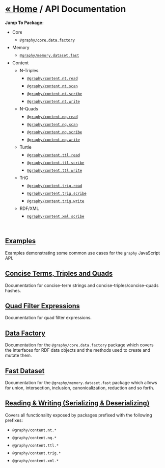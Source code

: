 
# [« Home](https://graphy.link/) / API Documentation

**Jump To Package:**
 - Core
   - [`@graphy/core.data.factory`](core.data.factory)
 - Memory
   - [`@graphy/memory.dataset.fast`](memory.dataset.fast)
 - Content
   - N-Triples
     - [`@graphy/content.nt.read`](content.textual#verb_read)
     - [`@graphy/content.nt.scan`](content.textual#verb_scan)
     - [`@graphy/content.nt.scribe`](content.textual#verb_scribe)
     - [`@graphy/content.nt.write`](content.textual#verb_write)
   - N-Quads
     - [`@graphy/content.nq.read`](content.textual#verb_read)
     - [`@graphy/content.nq.scan`](content.textual#verb_scan)
     - [`@graphy/content.nq.scribe`](content.textual#verb_scribe)
     - [`@graphy/content.nq.write`](content.textual#verb_write)
   - Turtle
     - [`@graphy/content.ttl.read`](content.textual#verb_read)
     - [`@graphy/content.ttl.scribe`](content.textual#verb_scribe)
     - [`@graphy/content.ttl.write`](content.textual#verb_write)
   - TriG
     - [`@graphy/content.trig.read`](content.textual#verb_read)
     - [`@graphy/content.trig.scribe`](content.textual#verb_scribe)
     - [`@graphy/content.trig.write`](content.textual#verb_write)
   - RDF/XML
     - [`@graphy/content.xml.scribe`](content.textual#verb_scribe)

<br />

## [Examples](api.examples)
<div class="larger">
	Examples demonstrating some common use cases for the <code>graphy</code> JavaScript API.
</div>

## [Concise Terms, Triples and Quads](concise)
<div class="larger">
	Documentation for concise-term strings and concise-triples/concise-quads hashes.
</div>

## [Quad Filter Expressions](quad-filter-expressions)
<div class="larger">
	Documentation for quad filter expressions.
</div>

## [Data Factory](core.data.factory)
<div class="larger">
	Documentation for the <code>@graphy/core.data.factory</code> package which covers the interfaces for RDF data objects and the methods used to create and mutate them.
</div>

## [Fast Dataset](memory.dataset.fast)
<div class="larger">
	Documentation for the <code>@graphy/memory.dataset.fast</code> package which allows for union, 
	intersection, inclusion, canonicalization, reduction and so forth.
</div>

## [Reading & Writing (Serializing & Deserializing)](content.textual)
<div class="larger">
	Covers all functionality exposed by packages prefixed with the following prefixes:
	<ul>
		<li>
			<code>@graphy/content.nt.*</code>
		</li>
		<li>
			<code>@graphy/content.nq.*</code>
		</li>
		<li>
			<code>@graphy/content.ttl.*</code>
		</li>
		<li>
			<code>@graphy/content.trig.*</code>
		</li>
		<li>
			<code>@graphy/content.xml.*</code>
		</li>
	</ul>
</div>

<style>
	section h2 {
		margin-bottom: 6pt;
	}
	li {
		margin-top: 6pt;
	}
</style>
